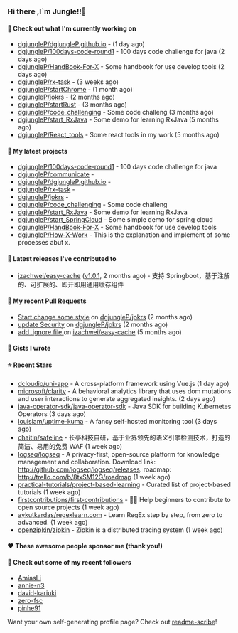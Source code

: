 ### Hi there ,I`m Jungle!!👋

#### 👷 Check out what I'm currently working on

- [dgjungleP/dgjungleP.github.io](https://github.com/dgjungleP/dgjungleP.github.io) -  (1 day ago)
- [dgjungleP/100days-code-round1](https://github.com/dgjungleP/100days-code-round1) - 100 days code challenge for java (2 days ago)
- [dgjungleP/HandBook-For-X](https://github.com/dgjungleP/HandBook-For-X) - Some handbook for use develop tools (2 days ago)
- [dgjungleP/rx-task](https://github.com/dgjungleP/rx-task) -  (3 weeks ago)
- [dgjungleP/startChrome](https://github.com/dgjungleP/startChrome) -  (1 month ago)
- [dgjungleP/jokrs](https://github.com/dgjungleP/jokrs) -  (2 months ago)
- [dgjungleP/startRust](https://github.com/dgjungleP/startRust) -  (3 months ago)
- [dgjungleP/code_challenging](https://github.com/dgjungleP/code_challenging) - Some code challeng (3 months ago)
- [dgjungleP/start_RxJava](https://github.com/dgjungleP/start_RxJava) - Some demo for learning RxJava (5 months ago)
- [dgjungleP/React_tools](https://github.com/dgjungleP/React_tools) - Some react tools in my work (5 months ago)

#### 🌱 My latest projects

- [dgjungleP/100days-code-round1](https://github.com/dgjungleP/100days-code-round1) - 100 days code challenge for java
- [dgjungleP/communicate](https://github.com/dgjungleP/communicate) - 
- [dgjungleP/dgjungleP.github.io](https://github.com/dgjungleP/dgjungleP.github.io) - 
- [dgjungleP/rx-task](https://github.com/dgjungleP/rx-task) - 
- [dgjungleP/jokrs](https://github.com/dgjungleP/jokrs) - 
- [dgjungleP/code_challenging](https://github.com/dgjungleP/code_challenging) - Some code challeng
- [dgjungleP/start_RxJava](https://github.com/dgjungleP/start_RxJava) - Some demo for learning RxJava
- [dgjungleP/start_SpringCloud](https://github.com/dgjungleP/start_SpringCloud) - Some simple demo for spring cloud 
- [dgjungleP/HandBook-For-X](https://github.com/dgjungleP/HandBook-For-X) - Some handbook for use develop tools
- [dgjungleP/How-X-Work](https://github.com/dgjungleP/How-X-Work) - This is the explanation and implement of some processes abut x.

#### 🔭 Latest releases I've contributed to

- [izachwei/easy-cache](https://github.com/izachwei/easy-cache) ([v1.0.1](https://github.com/izachwei/easy-cache/releases/tag/v1.0.1), 2 months ago) - 支持 Springboot，基于注解的、可扩展的、即开即用通用缓存组件

#### 🔨 My recent Pull Requests

- [Start change some style](https://github.com/dgjungleP/jokrs/pull/2) on [dgjungleP/jokrs](https://github.com/dgjungleP/jokrs) (2 months ago)
- [update Security](https://github.com/dgjungleP/jokrs/pull/1) on [dgjungleP/jokrs](https://github.com/dgjungleP/jokrs) (2 months ago)
- [add .ignore file ](https://github.com/izachwei/easy-cache/pull/2) on [izachwei/easy-cache](https://github.com/izachwei/easy-cache) (5 months ago)


#### 📓 Gists I wrote


#### ⭐ Recent Stars

- [dcloudio/uni-app](https://github.com/dcloudio/uni-app) - A cross-platform framework using Vue.js (1 day ago)
- [microsoft/clarity](https://github.com/microsoft/clarity) - A behavioral analytics library that uses dom mutations and user interactions to generate aggregated insights. (2 days ago)
- [java-operator-sdk/java-operator-sdk](https://github.com/java-operator-sdk/java-operator-sdk) - Java SDK for building Kubernetes Operators (3 days ago)
- [louislam/uptime-kuma](https://github.com/louislam/uptime-kuma) - A fancy self-hosted monitoring tool (3 days ago)
- [chaitin/safeline](https://github.com/chaitin/safeline) - 长亭科技自研，基于业界领先的语义引擎检测技术，打造的简洁、易用的免费 WAF (1 week ago)
- [logseq/logseq](https://github.com/logseq/logseq) - A privacy-first, open-source platform for knowledge management and collaboration. Download link:  http://github.com/logseq/logseq/releases. roadmap: http://trello.com/b/8txSM12G/roadmap (1 week ago)
- [practical-tutorials/project-based-learning](https://github.com/practical-tutorials/project-based-learning) - Curated list of project-based tutorials (1 week ago)
- [firstcontributions/first-contributions](https://github.com/firstcontributions/first-contributions) - 🚀✨ Help beginners to contribute to open source projects (1 week ago)
- [aykutkardas/regexlearn.com](https://github.com/aykutkardas/regexlearn.com) - Learn RegEx step by step, from zero to advanced. (1 week ago)
- [openzipkin/zipkin](https://github.com/openzipkin/zipkin) - Zipkin is a distributed tracing system (1 week ago)

#### ❤️ These awesome people sponsor me (thank you!)


#### 👯 Check out some of my recent followers

- [AmiasLi](https://github.com/AmiasLi)
- [annie-n3](https://github.com/annie-n3)
- [david-kariuki](https://github.com/david-kariuki)
- [zero-fsc](https://github.com/zero-fsc)
- [pinhe91](https://github.com/pinhe91)

Want your own self-generating profile page? Check out [readme-scribe](https://github.com/muesli/readme-scribe)!
